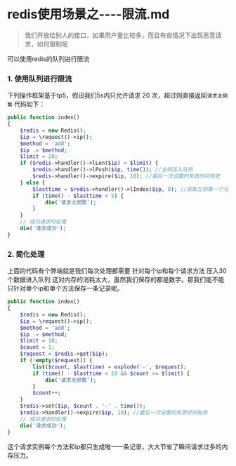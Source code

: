 # redis使用场景之----限流.md

> 我们开放给别人的接口，如果用户量比较多，而且有些情况下出现恶意请求，如何限制呢

可以使用redis的队列进行限流

### 1. 使用队列进行限流

下列操作框架基于tp5，假设我们5s内只允许请求 20 次，超过则直接返回`请求太频繁`
代码如下：

```php
public function index()
{
    $redis = new Redis();
    $ip = \request()->ip();
    $method = 'add';
    $ip .= $method;
    $limit = 20;
    if ($redis->handler()->lLen($ip) < $limit) {
        $redis->handler()->lPush($ip, time()); //左侧压入队列
        $redis->handler()->expire($ip, 10); //最后一次设置的失效时间有效
    } else {
        $lasttime = $redis->handler()->lIndex($ip, 0); //获取左侧第一个元素 （也就是最后一次压入的元素）
        if (time() - $lasttime < 5) {
            die('请求太频繁');
        }
    }
    // 成功请求时处理
    die('请求成功');
}
```

### 2. 简化处理

上面的代码有个弊端就是我们每次处理都需要 针对每个ip和每个请求方法 压入30个数据进入队列
这对内存的消耗太大，虽然我们保存的都是数字。那我们能不能只针对单个ip和单个方法保存一条记录呢。

```php
public function index()
{
    $redis = new Redis();
    $ip = \request()->ip();
    $method = 'add';
    $ip .= $method;
    $limit = 10;
    $count = 1;
    $request = $redis->get($ip);
    if (!empty($request)) {
        list($count, $lasttime) = explode('-', $request);
        if (time() - $lasttime < 10 && $count >= $limit) {
            die('请求太频繁');
        }
        $count++;
    }
    $redis->set($ip, $count . '-' . time());
    $redis->handler()->expire($ip, 10); //最后一次设置的失效时间有效
    // 成功请求时处理
    die('请求成功');
}
```

这个请求实例每个方法和ip都只生成唯一一条记录，大大节省了瞬间请求过多的内存压力。

